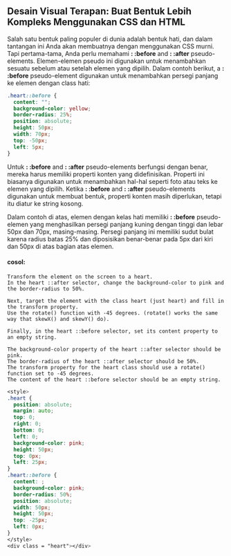 ## Desain Visual Terapan: Buat Bentuk Lebih Kompleks Menggunakan CSS dan HTML

Salah satu bentuk paling populer di dunia adalah bentuk hati, dan dalam tantangan ini Anda akan membuatnya dengan menggunakan CSS murni. Tapi pertama-tama, Anda perlu memahami **: :before** and **: :after** pseudo-elements. Elemen-elemen pseudo ini digunakan untuk menambahkan sesuatu sebelum atau setelah elemen yang dipilih. Dalam contoh berikut, a **: :before** pseudo-element digunakan untuk menambahkan persegi panjang ke elemen dengan class hati:

```css
.heart::before {
  content: "";
  background-color: yellow;
  border-radius: 25%;
  position: absolute;
  height: 50px;
  width: 70px;
  top: -50px;
  left: 5px;
}
```

Untuk **: :before** and **: :after** pseudo-elements berfungsi dengan benar, mereka harus memiliki properti konten yang didefinisikan. Properti ini biasanya digunakan untuk menambahkan hal-hal seperti foto atau teks ke elemen yang dipilih. Ketika **: :before** and     **: :after** pseudo-elements digunakan untuk membuat bentuk, properti konten masih diperlukan, tetapi itu diatur ke string kosong.

Dalam contoh di atas, elemen dengan kelas hati memiliki **: :before** pseudo-elemen yang menghasilkan persegi panjang kuning dengan tinggi dan lebar 50px dan 70px, masing-masing. Persegi panjang ini memiliki sudut bulat karena radius batas 25% dan diposisikan benar-benar pada 5px dari kiri dan 50px di atas bagian atas elemen.

#### cosol:

```
Transform the element on the screen to a heart. 
In the heart ::after selector, change the background-color to pink and the border-radius to 50%.

Next, target the element with the class heart (just heart) and fill in the transform property. 
Use the rotate() function with -45 degrees. (rotate() works the same way that skewX() and skewY() do).

Finally, in the heart ::before selector, set its content property to an empty string.

The background-color property of the heart ::after selector should be pink.
The border-radius of the heart ::after selector should be 50%.
The transform property for the heart class should use a rotate() function set to -45 degrees.
The content of the heart ::before selector should be an empty string.
```

```css
<style>
.heart {
  position: absolute;
  margin: auto;
  top: 0;
  right: 0;
  bottom: 0;
  left: 0;
  background-color: pink;
  height: 50px;
  top: 0px;
  left: 25px;
}
.heart::before {
  content: ;
  background-color: pink;
  border-radius: 50%;
  position: absolute;
  width: 50px;
  height: 50px;
  top: -25px;
  left: 0px;
}
</style>
<div class = "heart"></div>
```



